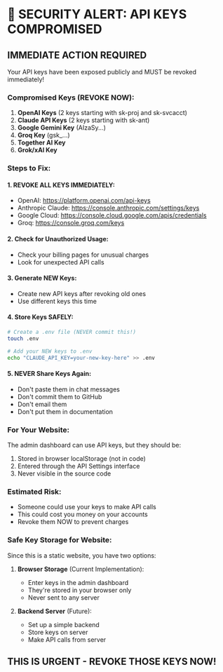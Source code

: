 # 🚨 SECURITY ALERT: API KEYS COMPROMISED

## IMMEDIATE ACTION REQUIRED

Your API keys have been exposed publicly and MUST be revoked immediately!

### Compromised Keys (REVOKE NOW):
1. **OpenAI Keys** (2 keys starting with sk-proj and sk-svcacct)
2. **Claude API Keys** (2 keys starting with sk-ant)
3. **Google Gemini Key** (AIzaSy...)
4. **Groq Key** (gsk_...)
5. **Together AI Key**
6. **Grok/xAI Key**

### Steps to Fix:

#### 1. REVOKE ALL KEYS IMMEDIATELY:
- OpenAI: https://platform.openai.com/api-keys
- Anthropic Claude: https://console.anthropic.com/settings/keys
- Google Cloud: https://console.cloud.google.com/apis/credentials
- Groq: https://console.groq.com/keys

#### 2. Check for Unauthorized Usage:
- Check your billing pages for unusual charges
- Look for unexpected API calls

#### 3. Generate NEW Keys:
- Create new API keys after revoking old ones
- Use different keys this time

#### 4. Store Keys SAFELY:
```bash
# Create a .env file (NEVER commit this!)
touch .env

# Add your NEW keys to .env
echo "CLAUDE_API_KEY=your-new-key-here" >> .env
```

#### 5. NEVER Share Keys Again:
- Don't paste them in chat messages
- Don't commit them to GitHub
- Don't email them
- Don't put them in documentation

### For Your Website:

The admin dashboard can use API keys, but they should be:
1. Stored in browser localStorage (not in code)
2. Entered through the API Settings interface
3. Never visible in the source code

### Estimated Risk:
- Someone could use your keys to make API calls
- This could cost you money on your accounts
- Revoke them NOW to prevent charges

### Safe Key Storage for Website:

Since this is a static website, you have two options:

1. **Browser Storage** (Current Implementation):
   - Enter keys in the admin dashboard
   - They're stored in your browser only
   - Never sent to any server

2. **Backend Server** (Future):
   - Set up a simple backend
   - Store keys on server
   - Make API calls from server

## THIS IS URGENT - REVOKE THOSE KEYS NOW!